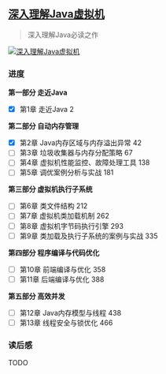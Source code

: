 ## [深入理解Java虚拟机](https://book.douban.com/subject/34907497/)

> 深入理解Java必读之作

[![深入理解Java虚拟机](https://img9.doubanio.com/view/subject/l/public/s33531736.jpg)](https://book.douban.com/subject/34907497/)

### 进度

**第一部分 走近Java**
- [x] 第1章 走近Java 2

**第二部分 自动内存管理**
- [x] 第2章 Java内存区域与内存溢出异常 42
- [ ] 第3章 垃圾收集器与内存分配策略 67
- [ ] 第4章 虚拟机性能监控、故障处理工具 138
- [ ] 第5章 调优案例分析与实战 181

**第三部分 虚拟机执行子系统**
- [ ] 第6章 类文件结构 212
- [ ] 第7章 虚拟机类加载机制 262
- [ ] 第8章 虚拟机字节码执行引擎 293
- [ ] 第9章 类加载及执行子系统的案例与实战 335

**第四部分 程序编译与代码优化**
- [ ] 第10章 前端编译与优化 358
- [ ] 第11章 后端编译与优化 388

**第五部分 高效并发**
- [ ] 第12章 Java内存模型与线程 438
- [ ] 第13章 线程安全与锁优化 466

### 读后感

TODO